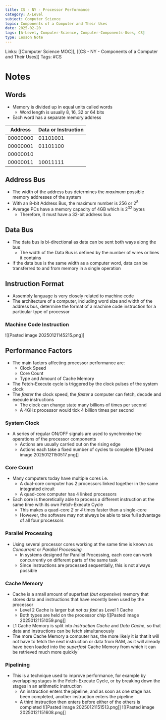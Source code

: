 ```yaml
---
title: CS - NY - Processor Performance
category: A-Level
subject: Computer Science
topic: Components of a Computer and Their Uses
date: 2025-02-20
tags: [A-Level, Computer-Science, Computer-Components-Uses, CS]
type: Lesson Note
---
```


Links: [[Computer Science MOC]], [[CS - NY - Components of a Computer and Their Uses]]
Tags: #CS 
# Notes
## Words
- Memory is divided up in equal units called words
	- Word length is usually 8, 16, 32 or 64 bits
- Each word has a separate memory address

| Address  | Data or Instruction |
| -------- | ------------------- |
| 00000000 | 01101001            |
| 00000001 | 01101100            |
| 00000010 |                     |
| 00000011 | 10011111            |
## Address Bus
- The width of the address bus determines the *maximum* possible memory addresses of the system
- With an 8-bit Address Bus, the maximum number is 256  or 2<sup>8</sup>
- Average PCs have a memory capacity of 4GB which is 2<sup>32</sup> bytes
	- Therefore, it must have a 32-bit address bus
## Data Bus
- The data bus is bi-directional as data can be sent both ways along the bus
	- The width of the Data Bus is defined by the number of wires or lines it contains
- If the data bus is the same width as a computer word, data can be transferred to and from memory in a single operation
## Instruction Format
- Assembly language is very closely related to machine code
- The architecture of a computer, including word size and width of the address bus, determine the format of a machine code instruction for a particular type of processor
### Machine Code Instruction
![[Pasted image 20250121145215.png]]
## Performance Factors
- The main factors affecting processor performance are:
	- Clock Speed
	- Core Count
	- Type and Amount of Cache Memory
- The Fetch-Execute cycle is triggered by the clock pulses of the system clock
- The *faster* the clock speed, the *faster* a computer can fetch, decode and execute instructions
	- The clock can change state many billions of times per second
	- A 4GHz processor would tick 4 billion times per second
### System Clock
- A series of regular ON/OFF signals are used to synchronise the operations of the processor components
	- Actions are usually carried out on the rising edge
	- Actions each take a fixed number of cycles to complete ![[Pasted image 20250121150517.png]]
### Core Count
- Many computers today have multiple cores i.e.
	- A dual-core computer has 2 processors linked together in the same integrated circuit
	- A quad-core computer has 4 linked processors
- Each core is theoretically able to process a different instruction at the same time with its own Fetch-Execute Cycle
	- This makes a quad-core *2* or *4* times faster than a single-core
	- However, the software may not always be able to take full advantage of all four processors
### Parallel Processing
- Using several processor cores working at the same time is known as *Concurrent* or *Parallel Processing*
	- In systems designed for Parallel Processing, each core can work concurrently on different parts of the same task
	- Since instructions are processed sequentially, this is not always possible
### Cache Memory
- Cache is a small amount of superfast (*but expensive*) memory that stores data and instructions that have recently been used by the processor
	- Level 2 Cache is larger but *not as fast* as Level 1 Cache
	- Both types are held on the processor chip
![[Pasted image 20250121151059.png]]
- L1 Cache Memory is split into *Instruction Cache* and *Data Cache*, so that data and instructions can be fetch simultaneously
- The more Cache Memory a computer has, the more likely it is that it will not have to fetch the next instruction or data from RAM, as it will already have been loaded into the *superfast* Cache Memory from which it can be retrieved much more quickly
### Pipelining
- This is a technique used to improve performance, for example by overlapping stages in the Fetch-Execute Cycle, or by breaking down the stages in an arithmetic instruction
	- An instruction enters the pipeline, and as soon as one stage has been completed, another instruction enters the pipeline
	- A third instruction then enters before either of the others is completed
![[Pasted image 20250121151513.png]]
![[Pasted image 20250121151608.png]]
